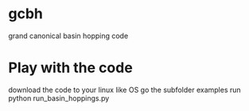 # gcbh
grand canonical basin hopping code

# Play with the code
download the code to your linux like OS
go the subfolder examples
run python run_basin_hoppings.py

